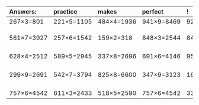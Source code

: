 | Answers: | practice | makes | perfect | ! |
| :--- | :--- | :--- | :--- | :--- |
| 267×3=801 | 221×5=1105 | 484×4=1936 | 941×9=8469 | 924×4=3696 | 
|   |   |   |   |   | 
|   |   |   |   |   | 
|   |   |   |   |   | 
| 561×7=3927 | 257×6=1542 | 159×2=318 | 848×3=2544 | 845×6=5070 | 
|   |   |   |   |   | 
|   |   |   |   |   | 
|   |   |   |   |   | 
|   |   |   |   |   | 
| 628×4=2512 | 589×5=2945 | 337×8=2696 | 691×6=4146 | 957×4=3828 | 
|   |   |   |   |   | 
|   |   |   |   |   | 
|   |   |   |   |   | 
|   |   |   |   |   | 
| 299×9=2691 | 542×7=3794 | 825×8=6600 | 347×9=3123 | 169×4=676 | 
|   |   |   |   |   | 
|   |   |   |   |   | 
|   |   |   |   |   | 
|   |   |   |   |   | 
| 757×6=4542 | 811×3=2433 | 518×5=2590 | 757×6=4542 | 338×8=2704 | 
